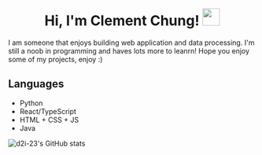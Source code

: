 <div align="center">
 <h1> Hi, I'm Clement Chung! <img src="https://media.giphy.com/media/hvRJCLFzcasrR4ia7z/giphy.gif" width="35px">
 </h1>

 </div>


I am someone that enjoys building web application and data processing. I'm still a noob in programming and haves lots more to leanrn! Hope you enjoy some of my projects, enjoy :)

## Languages

- Python
- React/TypeScript
- HTML + CSS + JS
- Java



 ![d2i-23's GitHub stats](https://github-readme-stats.vercel.app/api?username=d2i-23&show_icons=true&theme=radical)





<!--
**d2i-23/d2i-23** is a ✨ _special_ ✨ repository because its `README.md` (this file) appears on your GitHub profile.

Here are some ideas to get you started:

- 🔭 I’m currently working on ...
- 🌱 I’m currently learning ...
- 👯 I’m looking to collaborate on ...
- 🤔 I’m looking for help with ...
- 💬 Ask me about ...
- 📫 How to reach me: ...
- 😄 Pronouns: ...
- ⚡ Fun fact: ...
-->
